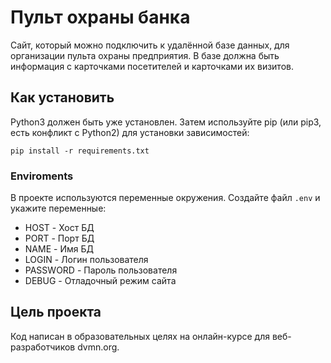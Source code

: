 # Пульт охраны банка
Сайт, который можно подключить к удалённой базе данных, для организации пульта охраны предприятия. В базе должна быть информация с карточками посетителей и карточками их визитов.

## Как установить
Python3 должен быть уже установлен. Затем используйте pip (или pip3, есть конфликт с Python2) для установки зависимостей:

```commandline
pip install -r requirements.txt
```
### Enviroments
В проекте используются переменные окружения. Создайте файл `.env` и укажите переменные:
- HOST - Хост БД
- PORT - Порт БД
- NAME - Имя БД
- LOGIN - Логин пользователя
- PASSWORD - Пароль пользователя
- DEBUG - Отладочный режим сайта

## Цель проекта
Код написан в образовательных целях на онлайн-курсе для веб-разработчиков dvmn.org.